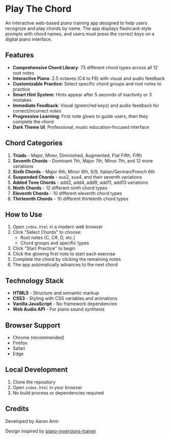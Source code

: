 # Play The Chord

An interactive web-based piano training app designed to help users recognize and play chords by name. The app displays flashcard-style prompts with chord names, and users must press the correct keys on a digital piano interface.

## Features

- **Comprehensive Chord Library**: 73 different chord types across all 12 root notes
- **Interactive Piano**: 2.5 octaves (C4 to F6) with visual and audio feedback
- **Customizable Practice**: Select specific chord groups and root notes to practice
- **Smart Hint System**: Hints appear after 5 seconds of inactivity or 3 mistakes
- **Immediate Feedback**: Visual (green/red keys) and audio feedback for correct/incorrect notes
- **Progressive Learning**: First note glows to guide users, then they complete the chord
- **Dark Theme UI**: Professional, music education-focused interface

## Chord Categories

1. **Triads** - Major, Minor, Diminished, Augmented, Flat Fifth, Fifth
2. **Seventh Chords** - Dominant 7th, Major 7th, Minor 7th, and 12 more variations
3. **Sixth Chords** - Major 6th, Minor 6th, 6/9, Italian/German/French 6th
4. **Suspended Chords** - sus2, sus4, and their seventh variations
5. **Added Tone Chords** - add2, add4, add9, add11, add13 variations
6. **Ninth Chords** - 12 different ninth chord types
7. **Eleventh Chords** - 10 different eleventh chord types
8. **Thirteenth Chords** - 10 different thirteenth chord types

## How to Use

1. Open `index.html` in a modern web browser
2. Click "Select Chords" to choose:
   - Root notes (C, C#, D, etc.)
   - Chord groups and specific types
3. Click "Start Practice" to begin
4. Click the glowing first note to start each exercise
5. Complete the chord by clicking the remaining notes
6. The app automatically advances to the next chord

## Technology Stack

- **HTML5** - Structure and semantic markup
- **CSS3** - Styling with CSS variables and animations
- **Vanilla JavaScript** - No framework dependencies
- **Web Audio API** - For piano sound synthesis

## Browser Support

- Chrome (recommended)
- Firefox
- Safari
- Edge

## Local Development

1. Clone the repository
2. Open `index.html` in your browser
3. No build process or dependencies required

## Credits

Developed by Aaron Amir

Design inspired by [piano-inversions-trainer](https://github.com/AaronDesignStudio/piano-inversions-trainer)
